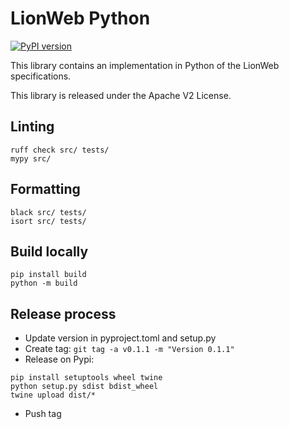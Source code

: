 # LionWeb Python

[![PyPI version](https://img.shields.io/pypi/v/lionweb-python)](https://pypi.org/project/lionweb-python/)

This library contains an implementation in Python of the LionWeb specifications.

This library is released under the Apache V2 License.

## Linting

```
ruff check src/ tests/
mypy src/
```

## Formatting

```
black src/ tests/
isort src/ tests/
```

## Build locally

```
pip install build
python -m build
```

## Release process

* Update version in pyproject.toml and setup.py
* Create tag: `git tag -a v0.1.1 -m "Version 0.1.1"`
* Release on Pypi:

```
pip install setuptools wheel twine
python setup.py sdist bdist_wheel
twine upload dist/* 
```
* Push tag
